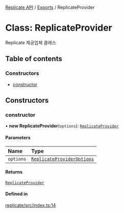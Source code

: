 [Replicate API](../../) / [Exports](../modules) / ReplicateProvider

# Class: ReplicateProvider

Replicate 제공업체 클래스

## Table of contents

### Constructors

- [constructor](ReplicateProvider#constructor)

## Constructors

### constructor

• **new ReplicateProvider**(`options`): [`ReplicateProvider`](ReplicateProvider)

#### Parameters

| Name | Type |
| :------ | :------ |
| `options` | [`ReplicateProviderOptions`](../interfaces/ReplicateProviderOptions) |

#### Returns

[`ReplicateProvider`](ReplicateProvider)

#### Defined in

[replicate/src/index.ts:14](https://github.com/robotaio/robota/blob/9579105c51358f78d543b68192b3502c0ddd981f/packages/replicate/src/index.ts#L14)
